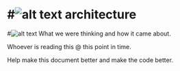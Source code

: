 #![alt text](http://loqoonet.com/loqootv/LTVlogo.png) architecture
============

#![alt text](http://www.dejoost.com/wp-content/uploads/2012/02/158.jpg)
What we were thinking and how it came about.

Whoever is reading this @ this point in time.

Help make this document better and make the code better.




